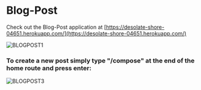# Blog-Post

Check out the Blog-Post application at [https://desolate-shore-04651.herokuapp.com/](https://desolate-shore-04651.herokuapp.com/)

![BLOGPOST1](https://user-images.githubusercontent.com/35402892/72209264-89285e00-347a-11ea-9ecf-987e2446c040.jpg)

### To create a new post simply type "/compose" at the end of the home route and press enter:
![BLOGPOST3](https://user-images.githubusercontent.com/35402892/72209324-0653d300-347b-11ea-9ec5-6a4b4311d03e.jpg)
